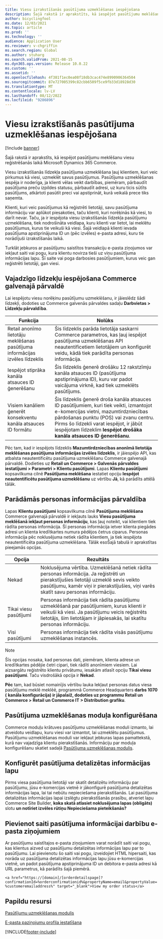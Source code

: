 ```yaml
---
title: Viesu izrakstīšanās pasūtījuma uzmeklēšanas iespējošana
description: Šajā rakstā ir aprakstīts, kā iespējot pasūtījumu meklēšanu viesu reģistrēšanās laikā Microsoft Dynamics 365 Commerce.
author: bicyclingfool
ms.date: 12/03/2021
ms.topic: article
ms.prod: ''
ms.technology: ''
audience: Application User
ms.reviewer: v-chgriffin
ms.search.region: Global
ms.author: stuharg
ms.search.validFrom: 2021-08-15
ms.dyn365.ops.version: Release 10.0.22
ms.custom: ''
ms.assetid: ''
ms.openlocfilehash: 4f381f1ec0ea08f18db3cac474e8990906364504
ms.sourcegitcommit: 87e727005399c82cbb6509f5ce9fb33d18928d30
ms.translationtype: MT
ms.contentlocale: lv-LV
ms.lasthandoff: 08/12/2022
ms.locfileid: "9286896"
---
```

# <a name="enable-order-lookup-for-guest-checkouts"></a>Viesu izrakstīšanās pasūtījuma uzmeklēšanas iespējošana

[!include [banner](includes/banner.md)]

Šajā rakstā ir aprakstīts, kā iespējot pasūtījumu meklēšanu viesu reģistrēšanās laikā Microsoft Dynamics 365 Commerce.

Viesu izrakstīšanās līdzekļa pasūtījuma uzmeklēšana ļauj klientiem, kuri veic pirkumus kā viesi, uzmeklēt savus pasūtījumus. Pasūtījuma uzmeklēšanas iespēja ir noderīga, ja klienti vēlas veikt darbības, piemēram, pārbaudīt pasūtījuma preču izpildes statusu, pārbaudīt adresi, uz kuru ticis sūtīts pasūtījums, atkārtoti pasūtīt preci vai apstiprināt, kurā veikalā prece tiks saņemta.

Klienti, kuri veic pasūtījumus kā reģistrēti lietotāji, savu pasūtījuma informāciju var aplūkot piesakoties, taču klienti, kuri norēķinās kā viesi, to darīt nevar. Taču, ja ir iespējota viesu izrakstīšanās līdzekļa pasūtījumu uzmeklēšana, tiek nodrošināta veidlapa, kuru klienti var lietot, lai meklētu pasūtījumus, kurus tie veikuši kā viesi. Šajā veidlapā klienti ievada pasūtījuma apstiprinājuma ID un (pēc izvēles) e-pasta adresi, kuru tie norādījuši izrakstīšanās laikā.

Turklāt jebkuros ar pasūtījumu saistītos transakciju e-pasta ziņojumos var iekļaut saiti vai pogu, kura klientu novirza tieši uz viņu pasūtījuma informācijas lapu. Šī saite vai poga darbosies pasūtījumiem, kurus veic gan reģistrēti lietotāji, gan viesi.

## <a name="turn-on-necessary-features-in-commerce-headquarters"></a>Vajadzīgo līdzekļu iespējošana Commerce galvenajā pārvaldē

Lai iespējotu viesu norēķinu pasūtījumu uzmeklēšanu, ir jāieslēdz šādi līdzekļi, dodoties uz Commerce galvenās pārvaldes sadaļu **Darbvietas \> Līdzekļu pārvaldība**.

| Funkcija | Nolūks |
|---------|---------|
| Retail anonīmo lietotāju meklēšanas pasūtījuma informācijas izvēles līdzeklis | Šis līdzeklis parāda lietotāja saskarni Commerce parametros, kas ļauj iespējot pasūtījuma uzmeklēšanas API neautentificetiem lietotājiem un konfigurēt veidu, kādā tiek parādīta personas informācija. |
| Iespējot stiprāka kanāla atsauces ID ģenerēšanu | Šis līdzeklis ģenerē drošāku 12 rakstzīmju kanāla atsauces ID (pasūtījuma apstiprinājuma ID), kuru var padot vaicājuma virknē, kad tiek uzmeklēts pasūtījums. |
| Visiem kanāliem ģenerēt konsekventu kanāla atsauces ID formātu | Šis līdzeklis ģenerē droša kanāla atsauces ID pasūtījumiem, kuri tiek veikti, izmantojot e-komercijas vietni, mazumtirdzniecības pārdošanas punktu (POS) vai zvanu centru. Pirms šo līdzekli varat iespējot, ir jābūt iespējotam līdzeklim **Iespējot drošāka kanāla atsauces ID ģenerēšanu**. |

Pēc tam, kad ir iespējots līdzeklis **Mazumtirdzniecības anonīmā lietotāja meklēšanas pasūtījuma informācijas izvēles līdzeklis**, ir jāiespējo API, kas atbalsta neautentificētu pasūtījuma uzmeklēšanu Commerce galvenajā pārvaldē. Dodieties uz **Retail un Commerce \> Galvenās pārvaldes iestatījumi \> Parametri \> Klientu pasūtījumi**. Lapas **Klientu pasūtījumi** kopsavilkuma cilnē **Pasūtījuma meklēšana** iestatiet opciju **Iespējot neautentificētu pasūtījuma uzmeklēšanu** uz vērtību **Jā**, kā parādīts attēlā tālāk.

## <a name="manage-the-display-of-personal-data"></a>Parādāmās personas informācijas pārvaldība

Lapas **Klientu pasūtījumi** kopsavilkuma cilnē **Pasūtījuma meklēšana** Commerce galvenajā pārvaldē ir iekļauts lauks **Viesu pasūtījuma meklēšanā iekļaut personas informāciju**, kas ļauj noteikt, vai klientiem tiek rādīta personas informācija. Šī personas informācija ietver klienta piegādes adresi un klienta kredītkartes numura pēdējos četrus ciparus. Personas informācija pēc noklusējuma netiek rādīta klientiem, ja tiek iespējota neautentificēta pasūtījuma uzmeklēšana. Tālāk esoŠajā tabulā ir aprakstītas pieejamās opcijas.

| Opcija | Rezultāts |
|--------|--------|
| Nekad | Noklusējuma vērtība. Uzmeklēšanā netiek rādīta personas informācija. Ja reģistrēti un pierakstījušies lietotāji uzmeklē sevis veikto pasūtījumu, kamēr viņi ir pierakstījušies, viņi varēs skatīt savu personas informāciju. |
| Tikai viesu pasūtījumi | Personas informācija tiek rādīta pasūtījumu uzmeklēšanā par pasūtījumiem, kurus klienti ir veikuši kā viesi. Ja pasūtījumu veicis reģistrēts lietotājs, šim lietotājam ir jāpiesakās, lai skatītu personas informāciju. |
| Visi pasūtījumi | Personas informācija tiek rādīta visās pasūtījumu uzmeklēšanas instancēs. |

> [!NOTE]
> Šīs opcijas nosaka, kad personas dati, piemēram, klienta adrese un kredītkartes pēdējie četri cipari, tiek rādīti anonīmiem viesiem. Lai aizsargātu reģistrēto klientu privātumu, iesakām atlasīt opciju **Tikai viesu pasūtījumi**. Taču visdrošākā opcija ir **Nekad**.

**Pēc** tam, kad būsiet nomainījis vērtību lauka Iekļaut personas datus viesa pasūtījumu meklē meklēē, programmā Commerce Headquarters **darbs 1070 (** **kanāla konfigurācija) ir jāpalaiž, dodoties uz programmu Retail un Commerce \> Retail un Commerce IT \> Distribution grafiku**.

## <a name="configure-the-order-lookup-module"></a>Pasūtījuma uzmeklēšanas moduļa konfigurēšana

Commerce moduļu krātuves pasūtījumu uzmeklēšanas moduli izmanto, lai atveidotu veidlapu, kuru viesi var izmantot, lai uzmeklētu pasūtījumus. Pasūtījumu uzmeklēšanas moduli var iekļaut jebkuras lapas pamattekstā, kurā nav vajadzīga klientu pierakstīšanās. Informāciju par moduļa konfigurēšanu skatiet sadaļā [Pasūtījuma uzmeklēšanas modulis](order-lookup-module.md).

## <a name="configure-the-order-details-page"></a>Konfigurēt pasūtījuma detalizētas informācijas lapu

Pirms viesa pasūtījuma lietotāji var skatīt detalizētu informāciju par pasūtījumu, jūsu e-komercijas vietnē ir jākonfigurē pasūtījuma detalizētas informācijas lapa, lai tai nebūtu nepieciešama pierakstīšanās. Lai pasūtījuma detalizētas informācijas lapai izslēgtu pierakstīšanās prasību, atveriet lapu Commerce Site Builder, **koka skatā atlasiet noklusējuma lapas (obligāts)** slotu **un notīriet izvēles rūtiņu Nepieciešama pieteikšanās?**

## <a name="add-a-link-to-order-details-in-transactional-emails"></a>Pievienot saiti pasūtījuma informācijai darbību e-pasta ziņojumiem

Ar pasūtījumu saistītajos e-pasta ziņojumiem varat norādīt saiti vai pogu, kas klientus aizved uz pasūtījumu detalizētas informācijas lapu par to pasūtījumu. Lai pievienotu šo saiti vai pogu, izveidojiet HTML hipersaiti, kas norāda uz pasūtījuma detalizētas informācijas lapu jūsu e-komercijas vietnē, un padot pasūtījuma apstiprinājuma ID un debitora e-pasta adresi kā URL parametrus, kā parādīts šajā piemērā.

`<a href="https://[domain]/[orderdetailspage]?confirmationId=%orderconfirmationid%&propertyName=email&propertyValue=%customeremailaddress%" target="_blank">View my order status</a>`

## <a name="additional-resources"></a>Papildu resursi

[Pasūtījumu uzmeklēšanas modulis](order-lookup-module.md)

[E-pasta paziņojumu profila iestatīšana](email-notification-profiles.md)

[!INCLUDE[footer-include](../includes/footer-banner.md)]
